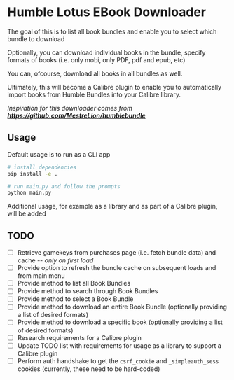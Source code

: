 # Humble Lotus EBook Downloader
The goal of this is to list all book bundles and enable you to select which bundle to download

Optionally, you can download individual books in the bundle, specify formats of books (i.e. only mobi, only PDF, pdf and epub, etc)

You can, ofcourse, download all books in all bundles as well.

Ultimately, this will become a Calibre plugin to enable you to automatically import books from Humble Bundles into your Calibre library.

_Inspiration for this downloader comes from **https://github.com/MestreLion/humblebundle**_

## Usage

Default usage is to run as a CLI app
```bash
# install dependencies
pip install -e .

# run main.py and follow the prompts
python main.py
```

Additional usage, for example as a library and as part of a Calibre plugin, will be added

## TODO

* [ ] Retrieve gamekeys from purchases page (i.e. fetch bundle data) and cache -- *only on first load*
* [ ] Provide option to refresh the bundle cache on subsequent loads and from main menu
* [ ] Provide method to list all Book Bundles
* [ ] Provide method to search through Book Bundles
* [ ] Provide method to select a Book Bundle
* [ ] Provide method to download an entire Book Bundle (optionally providing a list of desired formats)
* [ ] Provide method to download a specific book (optionally providing a list of desired formats)
* [ ] Research requirements for a Calibre plugin
* [ ] Update TODO list with requirements for usage as a library to support a Calibre plugin
* [ ] Perform auth handshake to get the `csrf_cookie` and `_simpleauth_sess` cookies (currently, these need to be hard-coded)
